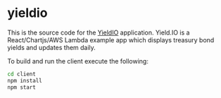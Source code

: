 # yieldio
This is the source code for the [YieldIO](http://yield.io) application. Yield.IO is a React/Chartjs/AWS Lambda 
example app which displays treasury bond yields and updates them daily.

To build and run the client execute the following:

```sh
cd client
npm install
npm start
 ```

